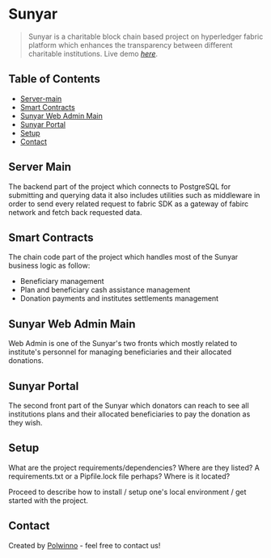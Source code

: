# Sunyar
> Sunyar is a charitable block chain based project on hyperledger fabric platform which enhances the transparency between different  charitable institutions. 
> Live demo [_here_](https://www.example.com). <!-- If you have the project hosted somewhere, include the link here. -->

## Table of Contents
<!--* [General Info](#general-information) -->
* [Server-main](#server-main)
* [Smart Contracts](#smart-contracts)
* [Sunyar Web Admin Main](#features)
* [Sunyar Portal](#sunyar-portal)
* [Setup](#setup)
* [Contact](#contact)
<!-- * [License](#license) -->


## Server Main
The backend part of the project which connects to PostgreSQL for submitting and querying data it also includes utilities such as middleware in order to send every related request to fabric SDK as a gateway of fabirc network and fetch back requested data.

## Smart Contracts
The chain code part of the project which handles most of the Sunyar business logic as follow:
- Beneficiary management
- Plan and beneficiary cash assistance management
- Donation payments and institutes settlements management
<!-- You don't have to answer all the questions - just the ones relevant to your project. -->


## Sunyar Web Admin Main
Web Admin is one of the Sunyar's two fronts which mostly related to institute's personnel for managing beneficiaries and their allocated donations.


## Sunyar Portal
The second front part of the Sunyar which donators can reach to see all institutions plans and their allocated beneficiaries to pay the donation as they wish.


## Setup
What are the project requirements/dependencies? Where are they listed? A requirements.txt or a Pipfile.lock file perhaps? Where is it located?

Proceed to describe how to install / setup one's local environment / get started with the project.


## Contact
Created by [Polwinno](http://polwinno.ir/EN/IndexEn.html) - feel free to contact us!


<!-- Optional -->
<!-- ## License -->
<!-- This project is open source and available under the [... License](). -->

<!-- You don't have to include all sections - just the one's relevant to your project -->
